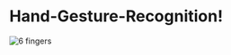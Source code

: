 # Hand-Gesture-Recognition!
![6 fingers](https://user-images.githubusercontent.com/96665634/147470322-845a03b5-d1ed-4885-81e7-c1533cdfdb6b.jpeg)
